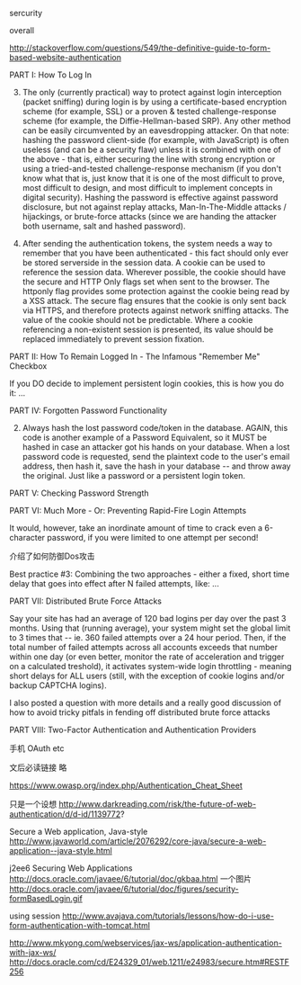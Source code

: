 sercurity

overall

http://stackoverflow.com/questions/549/the-definitive-guide-to-form-based-website-authentication

PART I: How To Log In

3. The only (currently practical) way to protect against login interception (packet sniffing) during login is by using a certificate-based encryption scheme (for example, SSL) or a proven & tested challenge-response scheme (for example, the Diffie-Hellman-based SRP). Any other method can be easily circumvented by an eavesdropping attacker. On that note: hashing the password client-side (for example, with JavaScript) is often useless (and can be a security flaw) unless it is combined with one of the above - that is, either securing the line with strong encryption or using a tried-and-tested challenge-response mechanism (if you don't know what that is, just know that it is one of the most difficult to prove, most difficult to design, and most difficult to implement concepts in digital security). Hashing the password is effective against password disclosure, but not against replay attacks, Man-In-The-Middle attacks / hijackings, or brute-force attacks (since we are handing the attacker both username, salt and hashed password).

4. After sending the authentication tokens, the system needs a way to remember that you have been authenticated - this fact should only ever be stored serverside in the session data. A cookie can be used to reference the session data. Wherever possible, the cookie should have the secure and HTTP Only flags set when sent to the browser. The httponly flag provides some protection against the cookie being read by a XSS attack. The secure flag ensures that the cookie is only sent back via HTTPS, and therefore protects against network sniffing attacks. The value of the cookie should not be predictable. Where a cookie referencing a non-existent session is presented, its value should be replaced immediately to prevent session fixation.

PART II: How To Remain Logged In - The Infamous "Remember Me" Checkbox

If you DO decide to implement persistent login cookies, this is how you do it:
...

PART IV: Forgotten Password Functionality

2. Always hash the lost password code/token in the database. AGAIN, this code is another example of a Password Equivalent, so it MUST be hashed in case an attacker got his hands on your database. When a lost password code is requested, send the plaintext code to the user's email address, then hash it, save the hash in your database -- and throw away the original. Just like a password or a persistent login token.

PART V: Checking Password Strength

PART VI: Much More - Or: Preventing Rapid-Fire Login Attempts

It would, however, take an inordinate amount of time to crack even a 6-character password, if you were limited to one attempt per second!

介绍了如何防御Dos攻击

Best practice #3: Combining the two approaches - either a fixed, short time delay that goes into effect after N failed attempts, like: ...

PART VII: Distributed Brute Force Attacks

Say your site has had an average of 120 bad logins per day over the past 3 months. Using that (running average), your system might set the global limit to 3 times that -- ie. 360 failed attempts over a 24 hour period. Then, if the total number of failed attempts across all accounts exceeds that number within one day (or even better, monitor the rate of acceleration and trigger on a calculated treshold), it activates system-wide login throttling - meaning short delays for ALL users (still, with the exception of cookie logins and/or backup CAPTCHA logins).

I also posted a question with more details and a really good discussion of how to avoid tricky pitfals in fending off distributed brute force attacks

PART VIII: Two-Factor Authentication and Authentication Providers

手机 OAuth etc

文后必读链接 略

https://www.owasp.org/index.php/Authentication_Cheat_Sheet

只是一个设想
http://www.darkreading.com/risk/the-future-of-web-authentication/d/d-id/1139772?


Secure a Web application, Java-style
http://www.javaworld.com/article/2076292/core-java/secure-a-web-application--java-style.html

j2ee6 Securing Web Applications
http://docs.oracle.com/javaee/6/tutorial/doc/gkbaa.html
一个图片
http://docs.oracle.com/javaee/6/tutorial/doc/figures/security-formBasedLogin.gif

using session
http://www.avajava.com/tutorials/lessons/how-do-i-use-form-authentication-with-tomcat.html

http://www.mkyong.com/webservices/jax-ws/application-authentication-with-jax-ws/
http://docs.oracle.com/cd/E24329_01/web.1211/e24983/secure.htm#RESTF256

